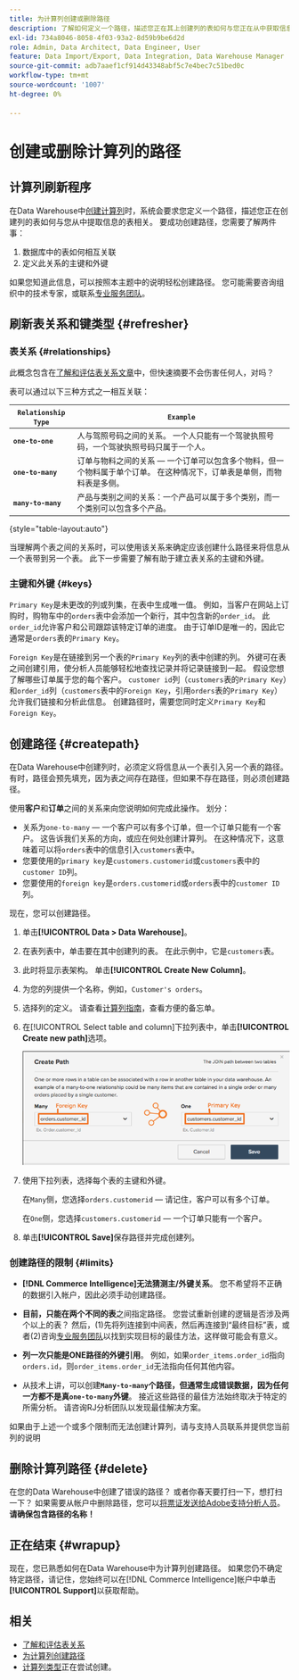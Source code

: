```yaml
---
title: 为计算列创建或删除路径
description: 了解如何定义一个路径，描述您正在其上创建列的表如何与您正在从中获取信息的表相关。
exl-id: 734a8046-8058-4f03-93a2-8d59b9be6d2d
role: Admin, Data Architect, Data Engineer, User
feature: Data Import/Export, Data Integration, Data Warehouse Manager
source-git-commit: adb7aaef1cf914d43348abf5c7e4bec7c51bed0c
workflow-type: tm+mt
source-wordcount: '1007'
ht-degree: 0%

---
```


# 创建或删除计算列的路径

## 计算列刷新程序

在Data Warehouse中[创建计算列](../data-warehouse-mgr/creating-calculated-columns.md)时，系统会要求您定义一个路径，描述您正在创建列的表如何与您从中提取信息的表相关。 要成功创建路径，您需要了解两件事：

1. 数据库中的表如何相互关联
1. 定义此关系的主键和外键

如果您知道此信息，可以按照本主题中的说明轻松创建路径。 您可能需要咨询组织中的技术专家，或联系[专业服务团队](https://experienceleague.adobe.com/docs/commerce-knowledge-base/kb/troubleshooting/miscellaneous/mbi-service-policies.html?lang=zh-Hans)。

## 刷新表关系和键类型 {#refresher}

### 表关系 {#relationships}

此概念包含在[了解和评估表关系文章](../../data-analyst/data-warehouse-mgr/table-relationships.md)中，但快速摘要不会伤害任何人，对吗？

表可以通过以下三种方式之一相互关联：

| **`Relationship Type`** | **`Example`** |
|-----|-----|
| **`one-to-one`** | 人与驾照号码之间的关系。 一个人只能有一个驾驶执照号码，一个驾驶执照号码只属于一个人。 |
| **`one-to-many`** | 订单与物料之间的关系 — 一个订单可以包含多个物料，但一个物料属于单个订单。 在这种情况下，订单表是单侧，而物料表是多侧。 |
| **`many-to-many`** | 产品与类别之间的关系：一个产品可以属于多个类别，而一个类别可以包含多个产品。 |

{style="table-layout:auto"}

当理解两个表之间的关系时，可以使用该关系来确定应该创建什么路径来将信息从一个表带到另一个表。 此下一步需要了解有助于建立表关系的主键和外键。

### 主键和外键 {#keys}

`Primary Key`是未更改的列或列集，在表中生成唯一值。 例如，当客户在网站上订购时，购物车中的`orders`表中会添加一个新行，其中包含新的`order_id`。 此`order_id`允许客户和公司跟踪该特定订单的进度。 由于订单ID是唯一的，因此它通常是`orders`表的`Primary Key`。

`Foreign Key`是在链接到另一个表的`Primary Key`列的表中创建的列。 外键可在表之间创建引用，使分析人员能够轻松地查找记录并将记录链接到一起。 假设您想了解哪些订单属于您的每个客户。 `customer id`列（`customers`表的`Primary Key`）和`order_id`列（`customers`表中的`Foreign Key`，引用`orders`表的`Primary Key`）允许我们链接和分析此信息。 创建路径时，需要您同时定义`Primary Key`和`Foreign Key`。

## 创建路径 {#createpath}

在Data Warehouse中创建列时，必须定义将信息从一个表引入另一个表的路径。 有时，路径会预先填充，因为表之间存在路径，但如果不存在路径，则必须创建路径。

使用&#x200B;**客户**&#x200B;和&#x200B;**订单**&#x200B;之间的关系来向您说明如何完成此操作。 划分：

* 关系为`one-to-many` — 一个客户可以有多个订单，但一个订单只能有一个客户。 这告诉我们关系的方向，或应在何处创建计算列。 在这种情况下，这意味着可以将`orders`表中的信息引入`customers`表中。
* 您要使用的`primary key`是`customers.customerid`或`customers`表中的`customer ID`列。
* 您要使用的`foreign key`是`orders.customerid`或`orders`表中的`customer ID`列。

现在，您可以创建路径。

1. 单击&#x200B;**[!UICONTROL Data > Data Warehouse]**。
1. 在表列表中，单击要在其中创建列的表。 在此示例中，它是`customers`表。
1. 此时将显示表架构。 单击&#x200B;**[!UICONTROL Create New Column]**。
1. 为您的列提供一个名称，例如，`Customer's orders`。
1. 选择列的定义。 请查看[计算列指南](../data-warehouse-mgr/creating-calculated-columns.md)，查看方便的备忘单。
1. 在[!UICONTROL Select table and column]下拉列表中，单击&#x200B;**[!UICONTROL Create new path]**&#x200B;选项。

   ![为计算列创建路径模式](../../assets/Creating_Paths_modal.png)

1. 使用下拉列表，选择每个表的主键和外键。

   在`Many`侧，您选择`orders.customerid` — 请记住，客户可以有多个订单。

   在`One`侧，您选择`customers.customerid` — 一个订单只能有一个客户。

1. 单击&#x200B;**[!UICONTROL Save]**&#x200B;保存路径并完成创建列。

### 创建路径的限制 {#limits}

* **[!DNL Commerce Intelligence]无法猜测主/外键关系**。 您不希望将不正确的数据引入帐户，因此必须手动创建路径。

* **目前，只能在两个不同的表**&#x200B;之间指定路径。 您尝试重新创建的逻辑是否涉及两个以上的表？ 然后，(1)先将列连接到中间表，然后再连接到“最终目标”表，或者(2)咨询[专业服务团队](https://experienceleague.adobe.com/docs/commerce-knowledge-base/kb/troubleshooting/miscellaneous/mbi-service-policies.html?lang=zh-Hans)以找到实现目标的最佳方法，这样做可能会有意义。

* **列一次只能是ONE路径的外键引用**。 例如，如果`order_items.order_id`指向`orders.id`，则`order_items.order_id`无法指向任何其他内容。

* 从技术上讲，可以创建&#x200B;**`Many-to-many`个路径，但通常生成错误数据，因为任何一方都不是真`one-to-many`外键**。 接近这些路径的最佳方法始终取决于特定的所需分析。 请咨询RJ分析团队以发现最佳解决方案。

如果由于上述一个或多个限制而无法创建计算列，请与支持人员联系并提供您当前列的说明

## 删除计算列路径 {#delete}

在您的Data Warehouse中创建了错误的路径？ 或者你春天要打扫一下，想打扫一下？ 如果需要从帐户中删除路径，您可以[将票证发送给Adobe支持分析人员](../../guide-overview.md#Submitting-a-Support-Ticket)。 **请确保包含路径的名称！**

## 正在结束 {#wrapup}

现在，您已熟悉如何在Data Warehouse中为计算列创建路径。 如果您仍不确定特定路径，请记住，您始终可以在[!DNL Commerce Intelligence]帐户中单击&#x200B;**[!UICONTROL Support]**&#x200B;以获取帮助。

## 相关

* [了解和评估表关系](../data-warehouse-mgr/table-relationships.md)
* [为计算列创建路径](../data-warehouse-mgr/create-paths-calc-columns.md)
* [计算列类型](../data-warehouse-mgr/calc-column-types.md)正在尝试创建。
